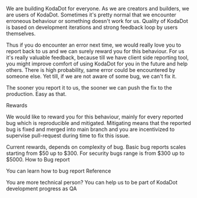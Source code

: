 We are building KodaDot for everyone. As we are creators and builders, we are users of KodaDot. Sometimes it's pretty normal that we encounter erroneous behaviour or something doesn't work for us. Quality of KodaDot is based on development iterations and strong feedback loop by users themselves.

Thus if you do encounter an error next time, we would really love you to report back to us and we can surely reward you for this behaviour. For us it's really valuable feedback, because till we have client side reporting tool, you might improve comfort of using KodaDot for you in the future and help others. There is high probability, same error could be encountered by someone else. Yet till, if we are not aware of some bug, we can't fix it.

The sooner you report it to us, the sooner we can push the fix to the production. Easy as that.

Rewards

We would like to reward you for this behaviour, mainly for every reported bug which is reproducible and mitigated. Mitigating means that the reported bug is fixed and merged into main branch and you are incentivized to supervise pull-request during time to fix this issue.

Current rewards, depends on complexity of bug.
Basic bug reports scales starting from $50 up to $300.
For security bugs range is from $300 up to $5000.
How to Bug report

You can learn how to bug report
Reference

You are more technical person? You can help us to be part of KodaDot development progress as QA